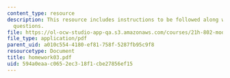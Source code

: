 ```yaml
---
content_type: resource
description: This resource includes instructions to be followed along with the homework
  questions.
file: https://ol-ocw-studio-app-qa.s3.amazonaws.com/courses/21h-802-modern-latin-america-1808-present-revolution-dictatorship-democracy-spring-2005/594a0eaac0652ec318f1cbe27856ef15_homework03.pdf
file_type: application/pdf
parent_uid: a010c554-4180-ef81-758f-5287fb95c9f8
resourcetype: Document
title: homework03.pdf
uid: 594a0eaa-c065-2ec3-18f1-cbe27856ef15
---
```


